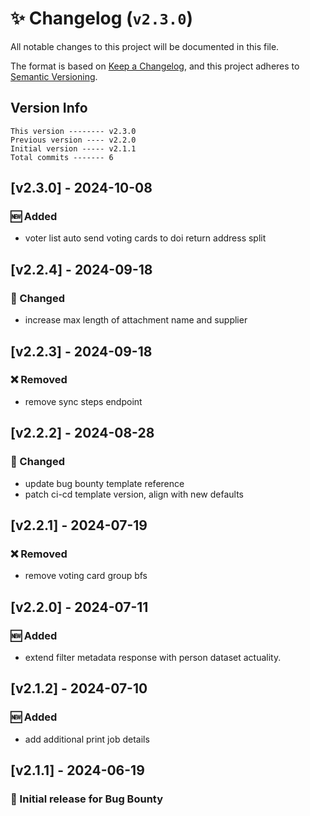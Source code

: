 # ✨ Changelog (`v2.3.0`)

All notable changes to this project will be documented in this file.

The format is based on [Keep a Changelog](https://keepachangelog.com/en/1.0.0/),
and this project adheres to [Semantic Versioning](https://semver.org/spec/v2.0.0.html).

## Version Info

```text
This version -------- v2.3.0
Previous version ---- v2.2.0
Initial version ----- v2.1.1
Total commits ------- 6
```

## [v2.3.0] - 2024-10-08

### 🆕 Added

- voter list auto send voting cards to doi return address split

## [v2.2.4] - 2024-09-18

### 🔄 Changed

- increase max length of attachment name and supplier

## [v2.2.3] - 2024-09-18

### ❌ Removed

- remove sync steps endpoint

## [v2.2.2] - 2024-08-28

### :arrows_counterclockwise: Changed

- update bug bounty template reference
- patch ci-cd template version, align with new defaults

## [v2.2.1] - 2024-07-19

### ❌ Removed

- remove voting card group bfs

## [v2.2.0] - 2024-07-11

### 🆕 Added

- extend filter metadata response with person dataset actuality.

## [v2.1.2] - 2024-07-10

### 🆕 Added

- add additional print job details

## [v2.1.1] - 2024-06-19

### 🎉 Initial release for Bug Bounty
